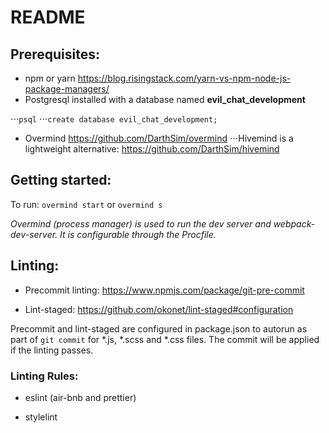 # README

## Prerequisites:

* npm or yarn
https://blog.risingstack.com/yarn-vs-npm-node-js-package-managers/
* Postgresql installed with a database named **evil_chat_development**

⋅⋅⋅`psql`
⋅⋅⋅`create database evil_chat_development;`

* Overmind
https://github.com/DarthSim/overmind
⋅⋅⋅Hivemind is a lightweight alternative: https://github.com/DarthSim/hivemind


## Getting started:

To run: `overmind start` or `overmind s`

*Overmind (process manager) is used to run the dev server and webpack-dev-server. It is configurable through the Procfile.*

## Linting:

* Precommit linting:
https://www.npmjs.com/package/git-pre-commit

* Lint-staged:
https://github.com/okonet/lint-staged#configuration

Precommit and lint-staged are configured in package.json to autorun as part of `git commit` for \*.js, \*.scss and \*.css files. The commit will be applied if the linting passes.

### Linting Rules:
* eslint
(air-bnb and prettier)

* stylelint
